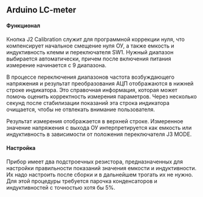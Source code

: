 ## Arduino LC-meter

#### Функционал

Кнопка J2 Calibration служит для программной коррекции нуля, что компенсирует начальное смещение нуля ОУ, а также емкость и индуктивность клемм и переключателя SW1. Нужный диапазон выбирается автоматически, причем после включения питания измерение начинается с 9 диапазона.

В процессе переключения диапазонов частота возбуждающего напряжения и результат преобразования АЦП отображаются в нижней строке индикатора. Это справочная информация, которая может помочь оценить корректность измерения параметров. Через несколько секунд после стабилизации показаний эта строка индикатора очищается, чтобы не отвлекать внимание пользователя.

Результат измерения отображается в верхней строке. Измеренное значение напряжения с выхода ОУ интерпретируется как емкость или индуктивность в зависимости от положения переключателя J3 MODE.

#### Настройка

Прибор имеет два подстроечных резистора, предназначенных для настройки правильности показаний значения емкости и индуктивности. Их надо настроить после сборки и в дальнейшем трогать их не нужно. Для этой процедуры требуется парочка конденсаторов и индуктивностей с точностью хотя бы 5%.
